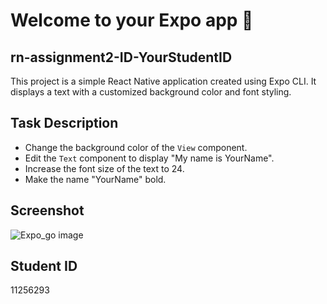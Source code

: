 # Welcome to your Expo app 👋

## rn-assignment2-ID-YourStudentID

This project is a simple React Native application created using Expo CLI. It displays a text with a customized background color and font styling.

## Task Description
- Change the background color of the `View` component.
- Edit the `Text` component to display "My name is YourName".
- Increase the font size of the text to 24.
- Make the name "YourName" bold.

## Screenshot
![Expo_go image](https://github.com/LouisaEco/rn-assignment2-11256293/assets/147488916/a20bd8f4-6aaa-4415-8f2b-a6b576a13e32)


## Student ID
11256293
